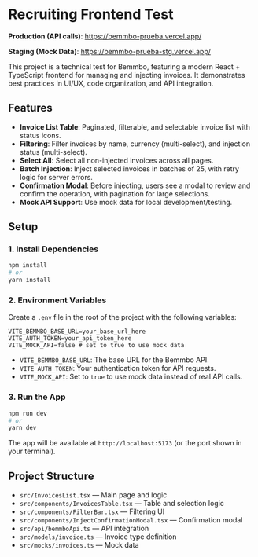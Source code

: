 # Recruiting Frontend Test


**Production (API calls)**: https://bemmbo-prueba.vercel.app/

**Staging (Mock Data)**: https://bemmbo-prueba-stg.vercel.app/

This project is a technical test for Bemmbo, featuring a modern React + TypeScript frontend for managing and injecting invoices. It demonstrates best practices in UI/UX, code organization, and API integration.

## Features

- **Invoice List Table**: Paginated, filterable, and selectable invoice list with status icons.
- **Filtering**: Filter invoices by name, currency (multi-select), and injection status (multi-select).
- **Select All**: Select all non-injected invoices across all pages.
- **Batch Injection**: Inject selected invoices in batches of 25, with retry logic for server errors.
- **Confirmation Modal**: Before injecting, users see a modal to review and confirm the operation, with pagination for large selections.
- **Mock API Support**: Use mock data for local development/testing.

## Setup

### 1. Install Dependencies

```bash
npm install
# or
yarn install
```

### 2. Environment Variables

Create a `.env` file in the root of the project with the following variables:

```
VITE_BEMMBO_BASE_URL=your_base_url_here
VITE_AUTH_TOKEN=your_api_token_here
VITE_MOCK_API=false # set to true to use mock data
```

- `VITE_BEMMBO_BASE_URL`: The base URL for the Bemmbo API.
- `VITE_AUTH_TOKEN`: Your authentication token for API requests.
- `VITE_MOCK_API`: Set to `true` to use mock data instead of real API calls.

### 3. Run the App

```bash
npm run dev
# or
yarn dev
```

The app will be available at `http://localhost:5173` (or the port shown in your terminal).

## Project Structure

- `src/InvoicesList.tsx` — Main page and logic
- `src/components/InvoicesTable.tsx` — Table and selection logic
- `src/components/FilterBar.tsx` — Filtering UI
- `src/components/InjectConfirmationModal.tsx` — Confirmation modal
- `src/api/bemmboApi.ts` — API integration
- `src/models/invoice.ts` — Invoice type definition
- `src/mocks/invoices.ts` — Mock data
